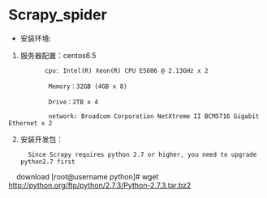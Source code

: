 # Scrapy_spider

* 安装环境: 
1. 服务器配置：centos6.5
```
          cpu: Intel(R) Xeon(R) CPU E5606 @ 2.13GHz x 2
          
           Memory：32GB (4GB x 8)
          
           Drive：2TB x 4
          
           network: Broadcom Corporation NetXtreme II BCM5716 Gigabit Ethernet x 2

 ```
2. 安装开发包：
   ```
     Since Scrapy requires python 2.7 or higher, you need to upgrade python2.7 first
     download
     [root@username python]# wget http://python.org/ftp/python/2.7.3/Python-2.7.3.tar.bz2
  ```

                                        
  
  

